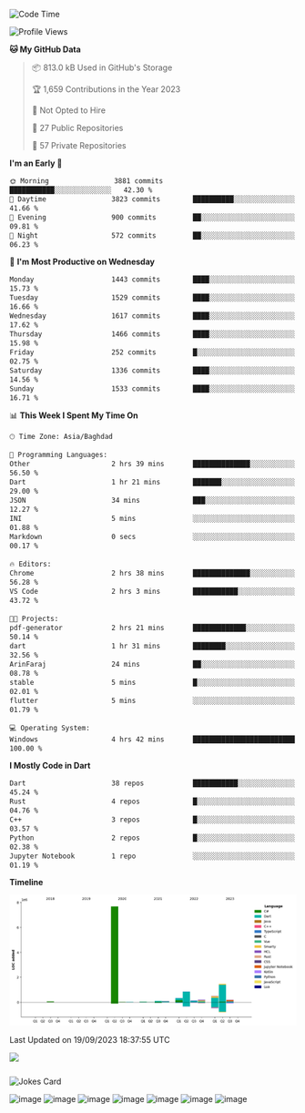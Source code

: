<!--START_SECTION:waka-->
![Code Time](http://img.shields.io/badge/Code%20Time-11%20hrs%2020%20mins-blue)

![Profile Views](http://img.shields.io/badge/Profile%20Views-0-blue)

**🐱 My GitHub Data** 

> 📦 813.0 kB Used in GitHub's Storage 
 > 
> 🏆 1,659 Contributions in the Year 2023
 > 
> 🚫 Not Opted to Hire
 > 
> 📜 27 Public Repositories 
 > 
> 🔑 57 Private Repositories 
 > 
**I'm an Early 🐤** 

```text
🌞 Morning                3881 commits        ███████████░░░░░░░░░░░░░░   42.30 % 
🌆 Daytime                3823 commits        ██████████░░░░░░░░░░░░░░░   41.66 % 
🌃 Evening                900 commits         ██░░░░░░░░░░░░░░░░░░░░░░░   09.81 % 
🌙 Night                  572 commits         ██░░░░░░░░░░░░░░░░░░░░░░░   06.23 % 
```
📅 **I'm Most Productive on Wednesday** 

```text
Monday                   1443 commits        ████░░░░░░░░░░░░░░░░░░░░░   15.73 % 
Tuesday                  1529 commits        ████░░░░░░░░░░░░░░░░░░░░░   16.66 % 
Wednesday                1617 commits        ████░░░░░░░░░░░░░░░░░░░░░   17.62 % 
Thursday                 1466 commits        ████░░░░░░░░░░░░░░░░░░░░░   15.98 % 
Friday                   252 commits         █░░░░░░░░░░░░░░░░░░░░░░░░   02.75 % 
Saturday                 1336 commits        ████░░░░░░░░░░░░░░░░░░░░░   14.56 % 
Sunday                   1533 commits        ████░░░░░░░░░░░░░░░░░░░░░   16.71 % 
```


📊 **This Week I Spent My Time On** 

```text
🕑︎ Time Zone: Asia/Baghdad

💬 Programming Languages: 
Other                    2 hrs 39 mins       ██████████████░░░░░░░░░░░   56.50 % 
Dart                     1 hr 21 mins        ███████░░░░░░░░░░░░░░░░░░   29.00 % 
JSON                     34 mins             ███░░░░░░░░░░░░░░░░░░░░░░   12.27 % 
INI                      5 mins              ░░░░░░░░░░░░░░░░░░░░░░░░░   01.88 % 
Markdown                 0 secs              ░░░░░░░░░░░░░░░░░░░░░░░░░   00.17 % 

🔥 Editors: 
Chrome                   2 hrs 38 mins       ██████████████░░░░░░░░░░░   56.28 % 
VS Code                  2 hrs 3 mins        ███████████░░░░░░░░░░░░░░   43.72 % 

🐱‍💻 Projects: 
pdf-generator            2 hrs 21 mins       █████████████░░░░░░░░░░░░   50.14 % 
dart                     1 hr 31 mins        ████████░░░░░░░░░░░░░░░░░   32.56 % 
ArinFaraj                24 mins             ██░░░░░░░░░░░░░░░░░░░░░░░   08.78 % 
stable                   5 mins              █░░░░░░░░░░░░░░░░░░░░░░░░   02.01 % 
flutter                  5 mins              ░░░░░░░░░░░░░░░░░░░░░░░░░   01.79 % 

💻 Operating System: 
Windows                  4 hrs 42 mins       █████████████████████████   100.00 % 
```

**I Mostly Code in Dart** 

```text
Dart                     38 repos            ███████████░░░░░░░░░░░░░░   45.24 % 
Rust                     4 repos             █░░░░░░░░░░░░░░░░░░░░░░░░   04.76 % 
C++                      3 repos             █░░░░░░░░░░░░░░░░░░░░░░░░   03.57 % 
Python                   2 repos             █░░░░░░░░░░░░░░░░░░░░░░░░   02.38 % 
Jupyter Notebook         1 repo              ░░░░░░░░░░░░░░░░░░░░░░░░░   01.19 % 
```



**Timeline**

![Lines of Code chart](https://raw.githubusercontent.com/ArinFaraj/ArinFaraj/main/assets/bar_graph.png)


 Last Updated on 19/09/2023 18:37:55 UTC
<!--END_SECTION:waka-->
[![](https://visitcount.itsvg.in/api?id=arinfaraj&label=Profile%20Views&pretty=false)](https://visitcount.itsvg.in)

###
![Jokes Card](https://readme-jokes.vercel.app/api?theme=blueberry&bgColor=%23172F45)

![image](https://img.shields.io/badge/Flutter-02569B?style=for-the-badge&logo=flutter&logoColor=white)
![image](https://img.shields.io/badge/blender-%23F5792A.svg?style=for-the-badge&logo=blender&logoColor=white)
![image](https://img.shields.io/badge/Unity-100000?style=for-the-badge&logo=unity&logoColor=white)
![image](https://img.shields.io/badge/.NET-512BD4?style=for-the-badge&logo=dotnet&logoColor=white)
![image](https://img.shields.io/badge/Rust-black?style=for-the-badge&logo=rust&logoColor=#E57324)
![image](https://img.shields.io/badge/Terraform-7B42BC?style=for-the-badge&logo=terraform&logoColor=white)
![image](https://img.shields.io/badge/kubernetes-326ce5.svg?&style=for-the-badge&logo=kubernetes&logoColor=white)
<!--
**ArinFaraj/ArinFaraj** is a ✨ _special_ ✨ repository because its `README.md` (this file) appears on your GitHub profile.

Here are some ideas to get you started:

- 🔭 I’m currently working on ...
- 🌱 I’m currently learning ...
- 👯 I’m looking to collaborate on ...
- 🤔 I’m looking for help with ...
- 💬 Ask me about ...
- 📫 How to reach me: ...
- 😄 Pronouns: ...
- ⚡ Fun fact: ...
-->
